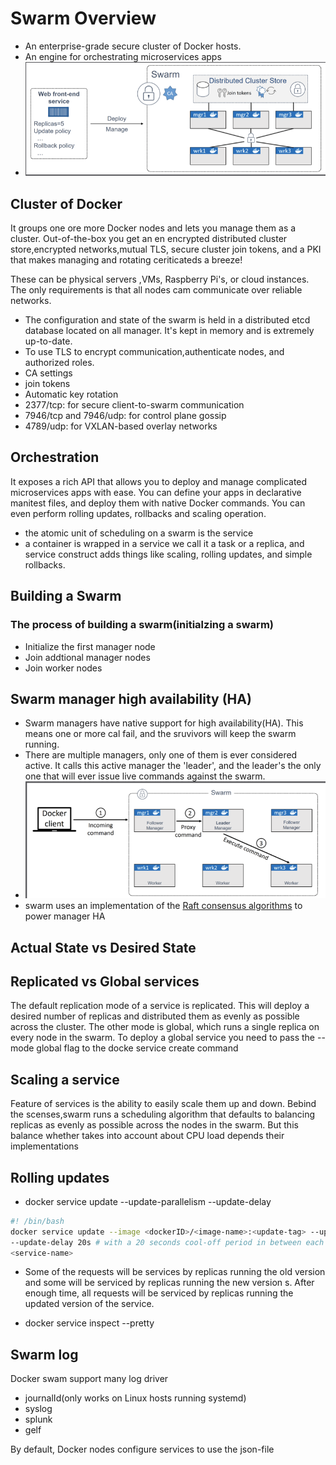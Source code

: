 # Swarm Overview

* An enterprise-grade secure cluster of Docker hosts.
* An engine for orchestrating microservices apps
* ![high level architecture](img/swarm-architecture-high-level.png)

## Cluster of Docker

It groups one ore more Docker nodes and lets you manage them as a cluster. Out-of-the-box you get an en encrypted distributed cluster store,encrypted networks,mutual TLS, secure cluster join tokens, and a PKI that makes managing and rotating ceriticateds a breeze!

These can be physical servers ,VMs, Raspberry Pi's, or cloud instances. The only requirements is that all nodes cam communicate over reliable networks.

* The configuration and state of the swarm is held in a distributed etcd database located on all manager. It's kept in memory and is extremely up-to-date.
* To use TLS to encrypt communication,authenticate nodes, and authorized roles.
* CA settings
* join tokens
* Automatic key rotation
* 2377/tcp: for secure client-to-swarm communication
* 7946/tcp and 7946/udp: for control plane gossip
* 4789/udp: for VXLAN-based overlay networks

## Orchestration

It exposes a rich API that allows you to deploy and manage complicated microservices apps with ease. You can define your apps in declarative manitest files, and deploy them with native Docker commands. You can even perform rolling updates, rollbacks and scaling operation.

* the atomic unit of scheduling on a swarm is the service
* a container is wrapped in a service we call it a task or a replica, and service construct adds things like scaling, rolling updates, and simple rollbacks.

## Building a Swarm

### The process of building a swarm(initialzing a swarm)

* Initialize the first manager node
* Join addtional manager nodes
* Join worker nodes

## Swarm manager high availability (HA) 

* Swarm managers have native support for high availability(HA). This means one or more cal fail, and the sruvivors will keep the swarm running. 
* There are multiple managers, only one of them is ever considered active. It calls this active manager the 'leader', and the leader's the only one that will ever issue live commands against the swarm.
* ![learder diagram](img/swarm-ha-leader.png)
* swarm uses an implementation of the [Raft consensus algorithms](https://raft.github.io) to power manager HA

## Actual State vs Desired State

## Replicated vs Global services

The default replication mode of a service is replicated. This will deploy a desired number of replicas and distributed them as evenly as possible across the cluster.
The other mode is global, which runs a single replica on every node in the swarm.
To deploy a global service you need to pass the --mode global flag to the docke service create command

## Scaling a service

Feature of services is the ability to easily scale them up and down.
Bebind the scenses,swarm runs a scheduling algorithm that defaults to balancing replicas as evenly as possible across the nodes in the swarm.
But this balance whether takes into account about CPU load depends their implementations

## Rolling updates

* docker service update --update-parallelism --update-delay 

```bash
#! /bin/bash
docker service update --image <dockerID>/<image-name>:<update-tag> --update-parallelism 2 \ # the new image was pushed to 2 replicas at a time 
--update-delay 20s # with a 20 seconds cool-off period in between each
<service-name>
```

* Some of the requests will be services by replicas running the old version and some will be serviced by replicas running the new version s. After enough time, all requests will be serviced by replicas running the updated version of the service.

* docker service inspect --pretty <service-name>

## Swarm log

Docker swam support many log driver

* journalId(only works on Linux hosts running systemd)
* syslog
* splunk
* gelf

By default, Docker nodes configure services to use the json-file

